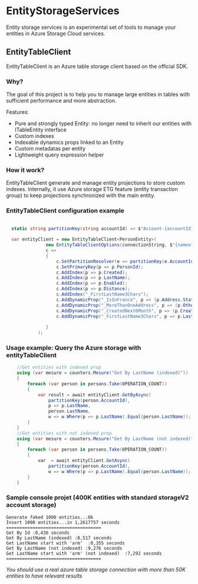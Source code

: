 # EntityStorageServices 
Entity storage services is an experimental set of tools to manage your entities in Azure Storage Cloud services.

## EntityTableClient
EntityTableClient is an Azure table storage client based on the official SDK.

### Why?
The goal of this project is to help you to manage large entities in tables with sufficient performance and more abstraction.

Features:

* Pure and strongly typed Entity: no longer need to inherit our entities with ITableEntity interface
* Custom indexes 
* Indexable dynamics props linked to an Entity
* Custom metadatas per entity
* Lightweight query expression helper 

### How it work?

EntityTableClient generate and manage entity projections to store custom indexes.
Internally, it use Azure storage ETG feature (entity transaction group) to keep projections synchronized with the main entity.

### EntityTableClient configuration example
```csharp
  
  static string partitionKey(string accountId) => $"Account-{accountId}";
  
  var entityClient = new EntityTableClient<PersonEntity>(
               new EntityTableClientOptions(connectionString, $"{nameof(PersonEntity)}Table", maxConcurrentInsertionTasks: 10),
               c =>
               {
                   c.SetPartitionResolver(e => partitionKey(e.AccountId));
                   c.SetPrimaryKey(p => p.PersonId);
                   c.AddIndex(p => p.Created);
                   c.AddIndex(p => p.LastName);
                   c.AddIndex(p => p.Enabled);
                   c.AddIndex(p => p.Distance);
                   c.AddIndex("_FirstLastName3Chars");
                   c.AddDynamicProp("_IsInFrance", p => (p.Address.State == "France"));
                   c.AddDynamicProp("_MoreThanOneAddress", p => (p.OtherAddress.Count > 1));
                   c.AddDynamicProp("_CreatedNext6Month", p => (p.Created > DateTimeOffset.UtcNow.AddMonths(-6)));
                   c.AddDynamicProp("_FirstLastName3Chars", p => p.LastName.ToLower().Substring(0, 3));
                   
               }
            );

```

### Usage example: Query the Azure storage with entityTableClient

```csharp
    //Get entities with indexed prop
    using (var mesure = counters.Mesure("Get By LastName (indexed)"))
    {
        foreach (var person in persons.Take(OPERATION_COUNT))
        {
            var result = await entityClient.GetByAsync(
                partitionKey(person.AccountId),
                p => p.LastName,
                person.LastName,
                w => w.Where(p => p.LastName).Equal(person.LastName));
        }
    }
    //Get entities with not indexed prop
    using (var mesure = counters.Mesure("Get By LastName (not indexed)"))
    {
        foreach (var person in persons.Take(OPERATION_COUNT))
        {
            var  = await entityClient.GetAsync(
                partitionKey(person.AccountId),
                w => w.Where(p => p.LastName).Equal(person.LastName));
        }
    }
```

### Sample console projet (400K entities with standard storageV2 account storage)

```
Generate faked 1000 entities...Ok
Insert 1000 entities...in 1,2617757 seconds
====================================
Get By Id :0,436 seconds
Get By LastName (indexed) :0,517 seconds
Get LastName start with 'arm'  :0,355 seconds
Get By LastName (not indexed) :9,276 seconds
Get LastName start with 'arm' (not indexed)  :7,292 seconds
====================================
```
*You should use a real azure table storage connection with more than 50K entities to have relevant results*


